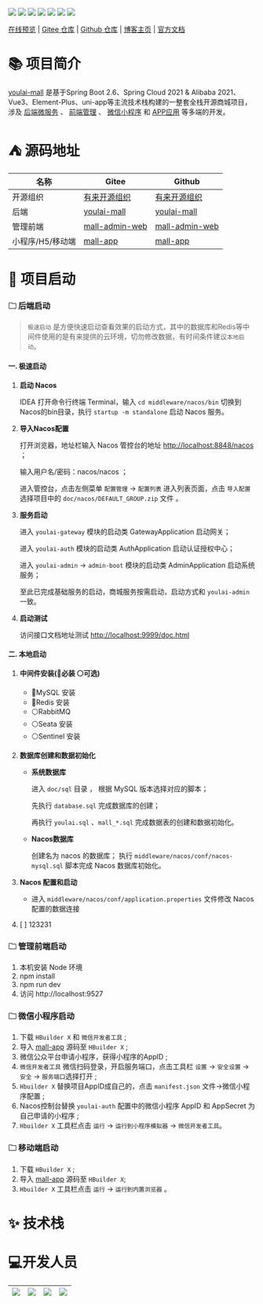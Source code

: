 

![](https://img.shields.io/badge/youlai--mall-v2.0.0-blue) ![](https://img.shields.io/badge/SpringBoot-2.6.3-brightgreen.svg) ![](https://img.shields.io/badge/SpringCloud-2021-green.svg) [![](https://img.shields.io/github/stars/youlaitech/youlai-mall.svg?style=social&label=Stars)](https://github.com/youlaitech/youlai-mall) [![](https://gitee.com/youlaitech/youlai-mall/badge/star.svg)](https://gitee.com/youlaiorg/youlai-mall) [![](https://img.shields.io/badge/Author-有来开源组织-orange.svg)](https://gitee.com/youlaiorg) [![](https://img.shields.io/badge/license-Apache%20License%202.0-blue.svg)](https://gitee.com/youlaitech/youlai-mall/blob/master/LICENSE)

[在线预览](http://www.youlai.tech/) | [Gitee 仓库](https://gitee.com/youlaiorg) |  [Github 仓库](https://github.com/youlaitech) | [博客主页](https://www.cnblogs.com/haoxianrui/) | [官方文档](http://youlaitech.gitee.io/youlai-mall/)



# 📚️ 项目简介

[youlai-mall](https://gitee.com/haoxr) 是基于Spring Boot 2.6、Spring Cloud 2021 & Alibaba 2021、Vue3、Element-Plus、uni-app等主流技术栈构建的一整套全栈开源商城项目， 涉及 [后端微服务](https://gitee.com/youlaitech/youlai-mall) 、 [前端管理](https://gitee.com/youlaitech/youlai-mall-admin) 、 [微信小程序](https://gitee.com/youlaitech/youlai-mall-weapp) 和 [APP应用](https://gitee.com/youlaitech/youlai-mall-weapp) 等多端的开发。

# ⛺ 源码地址
| 名称 |  Gitee | Github   | 
|---|---|---|  
| 开源组织 | [有来开源组织](https://gitee.com/youlaiorg) |[有来开源组织](https://github.com/youlaitech) |
| 后端 | [youlai-mall](https://gitee.com/youlaiorg/youlai-mall) | [youlai-mall](https://github.com/youlaitech/youlai-mall) |
| 管理前端 |[mall-admin-web](https://gitee.com/youlaiorg/mall-admin-web) | [mall-admin-web](https://github.com/youlaitech/mall-admin-web) | 
| 小程序/H5/移动端 | [mall-app](https://gitee.com/youlaiorg/mall-app) | [mall-app](https://github.com/youlaitech/mall-app) |



# 🚤 项目启动


### 🗀  后端启动

>  `极速启动` 是方便快速启动查看效果的启动方式，其中的数据库和Redis等中间件使用的是有来提供的云环境，切勿修改数据，有时间条件建议`本地启动`。

#### 一. 极速启动

1. **启动 Nacos**
   
   IDEA 打开命令行终端 Terminal，输入 `cd middleware/nacos/bin` 切换到Nacos的bin目录，执行 `startup -m standalone` 启动 Nacos 服务。

2. **导入Nacos配置**
   
   打开浏览器，地址栏输入 Nacos 管控台的地址 [ http://localhost:8848/nacos]( http://localhost:8848/nacos) ；
   
   输入用户名/密码：nacos/nacos ；
   
   进入管控台，点击左侧菜单 `配置管理` → `配置列表` 进入列表页面，点击 `导入配置` 选择项目中的 `doc/nacos/DEFAULT_GROUP.zip` 文件 。

3. **服务启动**
   
   进入 `youlai-gateway` 模块的启动类 GatewayApplication 启动网关；
   
   进入 `youlai-auth` 模块的启动类 AuthApplication 启动认证授权中心；
   
   进入 `youlai-admin`  → `admin-boot` 模块的启动类 AdminApplication 启动系统服务；
   
   至此已完成基础服务的启动，商城服务按需启动，启动方式和 `youlai-admin` 一致。

4. **启动测试**
   
   访问接口文档地址测试  [http://localhost:9999/doc.html](http://localhost:9999/doc.html)


#### 二. 本地启动

1.  **中间件安装(🔴必装  ⚪可选)**
   
    - 🔴MySQL 安装
    - 🔴Redis 安装
    - ⚪RabbitMQ
    - ⚪Seata 安装
    - ⚪Sentinel 安装

2.  **数据库创建和数据初始化**

    - **系统数据库**

      进入 `doc/sql` 目录 ， 根据 MySQL 版本选择对应的脚本；
      
      先执行 `database.sql` 完成数据库的创建；
      
      再执行 `youlai.sql` 、`mall_*.sql` 完成数据表的创建和数据初始化。

    - **Nacos数据库**

      创建名为 nacos 的数据库；
      执行 `middleware/nacos/conf/nacos-mysql.sql` 脚本完成 Nacos 数据库初始化。


3.  **Nacos 配置和启动**

    - 进入 `middleware/nacos/conf/application.properties` 文件修改 Nacos 配置的数据连接

5. [ ] 123231





### 🗀 管理前端启动
1. 本机安装 Node 环境
2. npm install
3. npm run dev
4. 访问 http://localhost:9527

### 🗀 微信小程序启动
1. 下载 `HBuilder X` 和 `微信开发者工具` ;
2. 导入 [mall-app](https://gitee.com/youlaitech/youlai-mall-weapp) 源码至 `HBuilder X` ;
3. 微信公众平台申请小程序，获得小程序的AppID  ;
4. `微信开发者工具` 微信扫码登录，开启服务端口，点击工具栏 `设置` -> `安全设置` -> `安全` -> `服务端口`选择打开 ;
5. `Hbuilder X` 替换项目AppID成自己的，点击 `manifest.json` 文件->微信小程序配置 ;
6. Nacos控制台替换 `youlai-auth` 配置中的微信小程序 AppID 和 AppSecret 为自己申请的小程序 ;
7. `Hbuilder X` 工具栏点击 `运行` -> `运行到小程序模拟器` -> `微信开发者工具`。

### 🗀 移动端启动
1. 下载 `HBuilder X` ;
2. 导入 [mall-app](https://gitee.com/youlaitech/youlai-mall-weapp) 源码至 `HBuilder X`;
3. `Hbuilder X` 工具栏点击 `运行` -> `运行到内置浏览器` 。

# ✨ 技术栈






# 💻开发人员

| ![](https://gitee.com/haoxr/image/raw/master/hxr.jpg)| ![](https://gitee.com/haoxr/image/raw/master/hxr.jpg) | ![](https://gitee.com/haoxr/image/raw/master/hxr.jpg)  | ![](https://gitee.com/haoxr/image/raw/master/hxr.jpg) |  
|---|---|---|---|